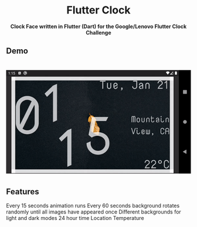 <h1 align="center">
    Flutter Clock
</h1>

<p align="center">
    <strong>Clock Face written in Flutter (Dart) for the Google/Lenovo Flutter Clock Challenge</strong>
</p>

## Demo
<h1 align="center">
    <img src="https://github.com/chandlerlucius/flutter-clock/blob/master/flutter-clock.gif" alt="Demo" />
</h1>

## Features
Every 15 seconds animation runs
Every 60 seconds background rotates randomly until all images have appeared once
Different backgrounds for light and dark modes
24 hour time
Location
Temperature
